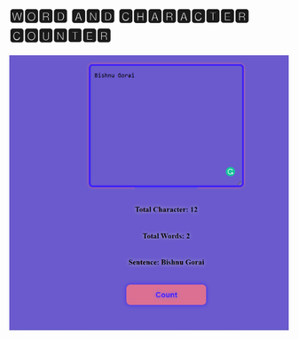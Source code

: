 # 🆆🅾🆁🅳 🅰🅽🅳 🅲🅷🅰🆁🅰🅲🆃🅴🆁 🅲🅾🆄🅽🆃🅴🆁

<img src="https://github.com/bishnu05/Character_Counter/blob/main/Screenshot%202022-11-22%20211911.png"/>

